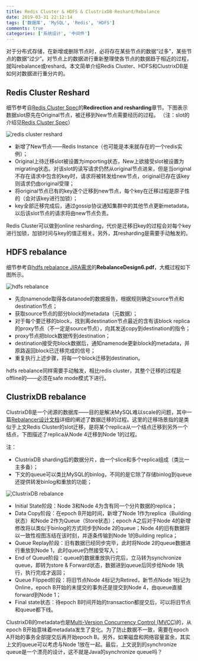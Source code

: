 ```yaml
---
title: Redis Cluster & HDFS & ClustrixDB Reshard/Rebalance
date: 2019-03-31 22:12:14
tags: ['数据库', 'MySQL', 'Redis', 'HDFS']
comments: true
categories: ['系统设计', '中间件']
---
```


对于分布式存储，在新增或删除节点时，必将存在某些节点的数据“过多”，某些节点的数据“过少”。对节点上的数据进行重新整理使各节点的数据趋于相近的过程，就叫rebalance或reshard。本文简单介绍Redis Cluster、HDFS和ClustrixDB是如何对数据进行重分片的。

<!--more-->

## Redis Cluster Reshard

细节参考自[Redis Cluster Spec](https://redis.io/topics/cluster-spec)的**Redirection and resharding**章节。下图表示数据slot原先在Original节点，被迁移到New节点需要经历的过程。
（注：slot的介绍见[Redis Cluster Spec](https://redis.io/topics/cluster-spec)）

![redis cluster reshard](https://user-images.githubusercontent.com/4915189/71431424-c23ba100-270c-11ea-91b1-1cafb8aeaef5.png)

- 新增了New节点——Redis Instance（也可能是本来就存在的一个redis实例）；
- Original上待迁移slot被设置为importing状态，New上欲接受slot被设置为migrating状态。对该slot的读写请求仍然从original节点进来，但是当original不存在请求中包含的key时，请求将被转发给new节点，original已存在该key则请求仍由original受理；
- 将original节点已有的key逐个迁移到new节点，每个key在迁移过程是原子性的（会对该key进行加锁）；
- key全部迁移完成后，通过gossip协议通知集群中的其他节点更新metadata，以后该slot节点的请求将由new节点负责。

Redis Cluster可以做到online resharding，代价是迁移旧key的过程会对每个key进行加锁，加锁时间与key的值正相关。另外，其resharding是需要手动触发的。

## HDFS rebalance

细节参考自[hdfs rebalance JIRA需求](https://issues.apache.org/jira/browse/HADOOP-1652)的**RebalanceDesign6.pdf**，大概过程如下图所示。

![hdfs rebalance](https://user-images.githubusercontent.com/4915189/71431431-c9fb4580-270c-11ea-90b9-d851304c514a.png)

- 先向namenode取得各datanode的数据报告，根据规则确定source节点和destination节点；
- 获取source节点的部分block的metadata（元数据）；
- 对于每个要迁移的block，找到离destination节点最近的含有该block replica的proxy节点（不一定是source节点），向其发送copy到destination的指令；
- proxy节点把block数据传到destination；
- destination接受完block数据后，通知namenode更新block的metadata，并原路返回block已迁移完成的信号；
- 重复执行上述步骤，将每一个block迁移到destination。

hdfs rebalance同样需要手动触发，相比redis cluster，其整个迁移的过程是offline的——必须在safe mode模式下进行。

## ClustrixDB rebalance

ClustrixDB是一个闭源的数据库——目的是解决MySQL难以scale的问题，其中一篇[Rebalancer设计文档](http://docs.clustrix.com/display/CLXDOC/Rebalancer)详细的阐述了数据迁移的过程。这里的迁移场景指的是类似于上文Redis Cluster的slot迁移，是将某个replica从一个结点迁移到另外一个结点，下图描述了replica从Node 4迁移到Node 1的过程。

注：
- ClustrixDB sharding后的数据分片，由一个slice和多个replica组成（类比一主多备）；
- 下文的queue可以类比MySQL的binlog，不同的是它除了存储binlog到queue还提供转发binlog和重放的功能；

![ClustrixDB rebalance](https://user-images.githubusercontent.com/4915189/71431435-d1225380-270c-11ea-8a89-657b928f8ded.png)

- Initial State阶段：Node 3和Node 4为含有同一个分片数据的replica；
- Data Copy阶段：在epoch B开始时间，新增了Node 1作为replica（Building状态）和Node 2作为Queue（Store状态）；epoch A之后对于Node 4的新增修改将以类似于binlog的方式同步到Node 2的queue；Node 4的旧有数据将以一致性视图冻结在该时刻，并逐条传输到Node 1的Building replica；
- Queue Replay阶段：旧有数据已经同步完毕，此时将Node 2的queue数据进行重放到Node 1，此时queue仍然接受写入；
- End of Queue阶段：queue的数据重放执行完后，立马转为synchronize queue，即转为store & Forward状态，数据进到queue后同步给Node 1执行，执行完成才返回；
- Queue Flipped阶段：将旧节点Node 4标记为Retired，新节点Node 1标记为Online，epoch B开始的未提交的事务还是提交到Node 4，由queue直接forward到Node 1；
- Final state状态：待epoch B时间开始的transaction都提交后，可以将旧节点和queue都下线。

ClustrixDB的metadata也是[Multi-Version Concurrency Control (MVCC)](http://docs.clustrix.com/display/CLXDOC/Concurrency+Control)的，从epoch B开始意味着metadata发生了变化。为了防止数据不一致，需要在epoch A开始的事务全部提交后再开始epoch B。另外，如果磁盘和网络容量富余，其实上文的queue可以考虑与Node 1放在一起。最后，上文说到的synchronize queue是一个漂亮的设计，这不就是Java的synchronize queue吗？

